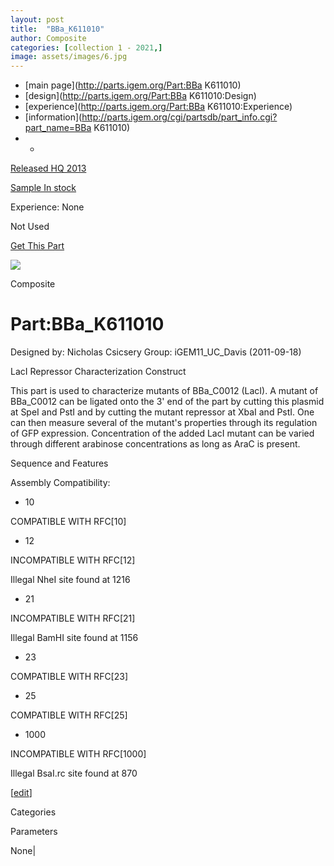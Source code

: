 ```yaml
---
layout: post
title:  "BBa_K611010"
author: Composite
categories: [collection 1 - 2021,] 
image: assets/images/6.jpg
---
```



  * [main page](http://parts.igem.org/Part:BBa K611010)
  * [design](http://parts.igem.org/Part:BBa K611010:Design)
  * [experience](http://parts.igem.org/Part:BBa K611010:Experience)
  * [information](http://parts.igem.org/cgi/partsdb/part_info.cgi?part_name=BBa K611010)
  *   * 

[Released HQ 2013](http://parts.igem.org/Help:Part_Status_Box)

[Sample In stock](http://parts.igem.org/Help:Part_Status_Box)

Experience: None

Not Used

[ Get This Part](http://parts.igem.org/partsdb/get_part.cgi?part=BBa_K611010)

![](http://parts.igem.org/images/partbypart/icon_composite.png)

Composite

# Part:BBa_K611010

Designed by: Nicholas Csicsery   Group: iGEM11_UC_Davis   (2011-09-18)

LacI Repressor Characterization Construct

This part is used to characterize mutants of BBa_C0012 (LacI). A mutant of
BBa_C0012 can be ligated onto the 3' end of the part by cutting this plasmid
at SpeI and PstI and by cutting the mutant repressor at XbaI and PstI. One can
then measure several of the mutant's properties through its regulation of GFP
expression. Concentration of the added LacI mutant can be varied through
different arabinose concentrations as long as AraC is present.

Sequence and Features

  

Assembly Compatibility:

  * 10

COMPATIBLE WITH RFC[10]

  * 12

INCOMPATIBLE WITH RFC[12]

Illegal NheI site found at 1216  

  * 21

INCOMPATIBLE WITH RFC[21]

Illegal BamHI site found at 1156  

  * 23

COMPATIBLE WITH RFC[23]

  * 25

COMPATIBLE WITH RFC[25]

  * 1000

INCOMPATIBLE WITH RFC[1000]

Illegal BsaI.rc site found at 870  

  

[[edit](http://parts.igem.org/partsdb/part_info.cgi?part_name=BBa_K611010)]

Categories

Parameters

None|

